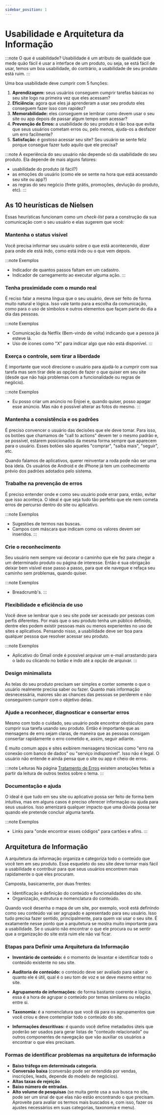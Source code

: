 ```yaml
---
sidebar_position: 1
---
```


# Usabilidade e Arquitetura da Informação

:::note O que é usabilidade?
Usabilidade é um atributo de qualidade que mede quão fácil é usar a interface de um produto, ou seja, se está fácil de usar, temos um boa usabilidade, do contrário, a usabilidade de seu produto está ruim.
:::

Uma boa usabilidade deve cumprir com 5 funções:

1. **Aprendizagem:** seus usuários conseguem cumprir tarefas básicas no seu site logo na primeira vez que eles acessam?
2. **Eficiência:** agora que eles já aprenderam a usar seu produto eles conseguem fazer isso com rapidez?
3. **Memorabilidade:** eles conseguem se lembrar como devem usar o seu site ou app depois de passar algum tempo sem acessar?
4. **Prevenção de Erros:** a usabilidade do seu produto é tão boa que evita que seus usuários cometam erros ou, pelo menos, ajuda-os a desfazer um erro facilmente?
5. **Satisfação:** é gostoso acessar seu site? Seu usuário se sente feliz porque consegue fazer tudo aquilo que ele precisa?

:::note A experiência do seu usuário não depende só da usabilidade do seu produto. Ela depende de mais alguns fatores:

- usabilidade do produto (é fácil?)
- as emoções do usuário (como ele se sente na hora que está acessando seu site ou app?)
- as regras do seu negócio (frete grátis, promoções, devlução do produto, etc).
:::

## As 10 heurísticas de Nielsen

Essas heurísticas funcionam como um *check-list* para a construção da sua comunicação com o seu usuário e elas sugerem que você:

### Mantenha o status visível 

Você precisa informar seu usuário sobre o que está acontecendo, dizer para onde ele está indo, como está indo ou o que vem depois.

:::note Exemplos
- Indicador de quantos passos faltam em um cadastro.
- Indicador de carregamento ao executar alguma ação.
:::

### Tenha proximidade com o mundo real

É reciso falar a mesma língua que o seu usuário, deve ser feito de forma muito natural e lógica. Isso vale tanto para a escolha da comunicação, como para o uso de símbolos e outros elementos que façam parte do dia a dia das pessoas.

:::note Exemplos
- Comunicação da Netflix (Bem-vindo de volta) indicando que a pessoa já esteve lá.
- Uso de ícones como "X" para indicar algo que não está disponível.
:::

### Exerça o controle, sem tirar a liberdade

É importante que você direcione o usuário para ajudá-lo a cumprir com sua tarefa mas sem tirar dele as opções de fazer o que quiser em seu site (desde que não haja problemas com a funcionalidade ou regras de negócio).

:::note Exemplos
- Eu posso criar um anúncio no Enjoei e, quando quiser, posso apagar esse anúncio. Mas não é possível alterar as fotos do mesmo.
:::

### Mantenha a consistência e os padrões

É preciso convencer o usuário das decisões que ele deve tomar. Para isso, os botões que chamamos de "call to actions" devem ter o mesmo padrão e, se possível, estarem posicionados da mesma forma sempre que aparecem para o usuário. Esses botões são aqueles "comprar", "saiba mais", "seguir", etc.

Quando falamos de aplicativos, querer reinventar a roda pode não ser uma boa ideia. Os usuários de Android e de iPhone já tem um conhecimento prévio dos padrões adotados pelo sistema.

### Trabalhe na prevenção de erros

É preciso entender onde e como seu usuário pode errar para, então, evitar que isso aconteça. O ideal é que seja tudo tão perfeito que ele nem cometa erros de percurso dentro do site ou aplicativo.

:::note Exemplos
- Sugestões de termos nas buscas.
- Campos com máscara que indicam como os valores devem ser inseridos.
:::

### Crie o reconhecimento

Seu usuário nem sempre vai decorar o caminho que ele fez para chegar a um determinado produto ou página de interesse. Então é sua obrigação deixar bem visível esse passo a passo, para que ele navegue e refaça seu caminho sem problemas, quando quiser.

:::note Exemplos
- Breadcrumb's.
:::

### Flexibilidade e eficiência de uso

Você deve se lembrar que o seu site pode ser acessado por pessoas com perfis diferentes. Por mais que o seu produto tenha um público definido, dentre eles podem existir pessoas mais ou menos experientes no uso de sites e aplicativos. Pensando nisso, a usabilidade deve ser boa para qualquer pessoa que resolver acessar seu produto.

:::note Exemplos
- Aplicativo do Gmail onde é possível arquivar um e-mail arrastando para o lado ou clicando no botão e indo até a opção de arquivar.
:::

### Design minimalista

As telas do seu produto precisam ser simples e conter somente o que o usuário realmente precisa saber ou fazer. Quanto mais informação desnecessária, maiores são as chances das pessoas se perderem e não conseguirem cumprir com o objetivo delas.

### Ajude a reconhecer, diagnosticar e consertar erros

Mesmo com todo o cuidado, seu usuário pode encontrar obstáculos para cumprir sua tarefa usando seu produto. Então é importante que as mensagens de erro sejam claras, de maneira que as pessoas consigam consertar rapidamente o erro cometido e, assim, seguir adiante.

É muito comum apps e sites exibirem mensagens técnicas como "erro na conexão com banco de dados" ou "serviço indisponível". Isso não é legal. O usuário não entende e ainda pensa que o site ou app é cheio de erros.

:::note Leituras
Na página [Tratamento de Erros](../../design/error-handling.md) existem anotações feitas a partir da leitura de outros textos sobre o tema.
:::

### Documentação e ajuda

O ideal é que tudo em seu site ou aplicativo possa ser feito de forma bem intuitiva, mas em alguns casos é preciso oferecer informação ou ajuda para seus usuários. Isso amenizará qualquer impacto que uma dúvida possa ter quando ele pretende concluir alguma tarefa.

:::note Exemplos
- Links para "onde encontrar esses códigos" para cartões e afins.
:::

## Arquitetura de Informação

A arquitetura da informação organiza e categoriza todo o conteúdo que você tem em seu produto. Esse esqueleto do seu site deve tornar mais fácil a usabilidade e contribuir para que seus usuários encontrem mais rapidamente o que eles procuram.

Camposta, basicamente, por duas frentes:

- Identificação e definição do conteúdo e funcionalidades do site.
- Organização, estrutura e nomenclatura do conteúdo.

Quando você desenha o mapa de um site, por exemplo, você está definindo como seu conteúdo vai ser agrupado e apresentado para seu usuário. Isso tudo precisa fazer sentido, principalmente, para quem vai usar o seu site. É exatamente nesse ponto que a arquitetura se mostra muito importante para a usabilidade. Se o usuário não encontrar o que ele procura ou se sentir que a organização do site está ruim ele não vai ficar.

### Etapas para Definir uma Arquitetura da Informação

- **Inventário de conteúdo:** é o momento de levantar e identificar todo o conteúdo existente no seu site.

- **Auditoria de conteúdo:** o conteúdo deve ser avaliado para saber o quanto ele é útil, qual é o seu tom de voz e se deve mesmo entrar no site.

- **Agrupamento de informações:** de forma bastante coerente e lógica, essa é a hora de agrupar o conteúdo por temas similares ou relação entre si.

- **Taxonomia:** é a nomenclatura que você dá para os agrupamentos que você criou e deve contemplar todo o conteúdo do site.

- **Informações descritivas:** é quando você define metadados úteis que poderão ser usados para gerar listas de "conteúdo relacionado" ou outros componentes de navegação que vão auxiliar os usuários a encontrar o que eles precisam.

### Formas de identificar problemas na arquitetura de informação

- **Baixo tráfego em determinada categoria**.
- **Conversão baixa** (conversão pode ser entendida por vendas, inscrições, leads, depende do modelo de negócios).
- **Altas taxas de rejeição**.
- **Baixo número de entradas**.
- **Alto volume de pesquisas** (se muita gente usa a sua busca no site, pode ser um sinal de que elas não estão encontrando o que precisam. Aproveite para avaliar os termos mais buscados e, com isso, fazer os ajustes necessários em suas categorias, taxonomia e menu).
